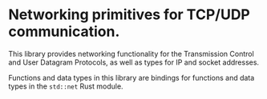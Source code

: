 # Networking primitives for TCP/UDP communication.

This library provides networking functionality for the Transmission Control
and User Datagram Protocols, as well as types for IP and socket addresses.

Functions and data types in this library are bindings for functions and data
types in the `std::net` Rust module.
